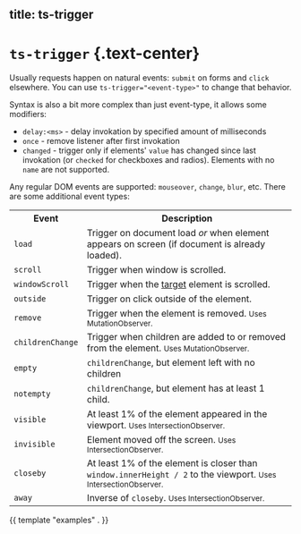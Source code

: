 title: ts-trigger
----

# `ts-trigger` {.text-center}

Usually requests happen on natural events: `submit` on forms and `click`
elsewhere. You can use `ts-trigger="<event-type>"` to change that behavior.

Syntax is also a bit more complex than just event-type, it allows some modifiers:

- `delay:<ms>` - delay invokation by specified amount of milliseconds
- `once` - remove listener after first invokation
- `changed` - trigger only if elements' `value` has changed since last
  invokation (or `checked` for checkboxes and radios). Elements with no `name`
  are not supported.

Any regular DOM events are supported: `mouseover`, `change`, `blur`,
etc. There are some additional event types:

<table class="table">
<tr><th>Event</th> <th>Description</th></tr>

<tr><td><code>load</code></td>           <td>Trigger on document load <i>or</i> when element appears on screen (if document is already loaded).</td></tr>
<tr><td><code>scroll</code></td>         <td>Trigger when window is scrolled.</td></tr>
<tr><td><code>windowScroll</code></td>   <td>Trigger when the <a href="../ts-target/">target</a> element is scrolled.</td></tr>
<tr><td><code>outside</code></td>        <td>Trigger on click outside of the element.</td></tr>
<tr><td><code>remove</code></td>         <td>Trigger when the element is removed. <small>Uses MutationObserver.</small></td></tr>
<tr><td><code>childrenChange</code></td> <td>Trigger when children are added to or removed from the element. <small>Uses MutationObserver.</small></td></tr>
<tr><td><code>empty</code></td>          <td><code>childrenChange</code>, but element left with no children</td></tr>
<tr><td><code>notempty</code></td>       <td><code>childrenChange</code>, but element has at least 1 child.</td></tr>
<tr><td><code>visible</code></td>        <td>At least 1% of the element appeared in the viewport. <small>Uses IntersectionObserver.</small></td></tr>
<tr><td><code>invisible</code></td>      <td>Element moved off the screen. <small>Uses IntersectionObserver.</small></td></tr>
<tr><td><code>closeby</code></td>        <td>At least 1% of the element is closer than <code>window.innerHeight / 2</code> to the viewport. <small>Uses IntersectionObserver.</small></td></tr>
<tr><td><code>away</code></td>           <td>Inverse of <code>closeby</code>. <small>Uses IntersectionObserver.</small></td></tr>

</table>

{{ template "examples" . }}
